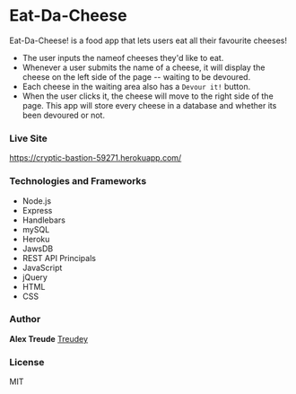 # Eat-Da-Cheese
Eat-Da-Cheese! is a food app that lets users eat all their favourite cheeses! 

* The user inputs the nameof cheeses they'd like to eat. 
* Whenever a user submits the name of a cheese, it will display the cheese on the left side of the page -- waiting to be devoured. 
* Each cheese in the waiting area also has a `Devour it!` button. 
* When the user clicks it, the cheese will move to the right side of the page. This app will store every cheese in a database and whether its been devoured or not.

### Live Site
https://cryptic-bastion-59271.herokuapp.com/

### Technologies and Frameworks
* Node.js
* Express
* Handlebars
* mySQL
* Heroku
* JawsDB
* REST API Principals
* JavaScript
* jQuery
* HTML
* CSS

### Author
**Alex Treude**  [Treudey](https://github.com/Treudey)

### License
MIT


